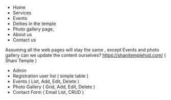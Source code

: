<!-- Pages -->

- Home
- Services
- Events
- Deities in the temple
- Photo gallery page,
- About us
- Contact us

Assuming all the web pages will stay the same , except Events and photo gallery can we update the content ourselves?
https://shanitemplehyd.com/ ( Shani Temple )

<!-- Mongo Image Service -->

- Admin
- Registration user list ( simple table )
- Events ( List, Add, Edit, Delete )
- Photo Gallery ( Grid, Add, Edit, Delete )
- Contact Form ( Email List, CRUD )
